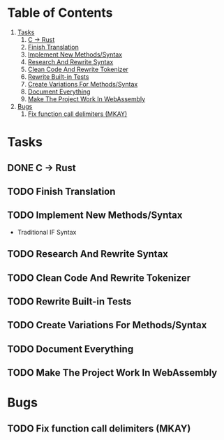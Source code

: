 
# Table of Contents

1.  [Tasks](#orgbeff93d)
    1.  [C -> Rust](#orgf732d63)
    2.  [Finish Translation](#org8dae0fa)
    3.  [Implement New Methods/Syntax](#org41b8413)
    4.  [Research And Rewrite Syntax](#org45bbbb2)
    5.  [Clean Code And Rewrite Tokenizer](#org1624d8b)
    6.  [Rewrite Built-in Tests](#orgf9e4944)
    7.  [Create Variations For Methods/Syntax](#orgbcccd48)
    8.  [Document Everything](#orgc06aa7d)
    9.  [Make The Project Work In WebAssembly](#orgdb8c816)
2.  [Bugs](#org3c27bf1)
    1.  [Fix function call delimiters (MKAY)](#org1dcceb1)



<a id="orgbeff93d"></a>

# Tasks


<a id="orgf732d63"></a>

## DONE C -> Rust


<a id="org8dae0fa"></a>

## TODO Finish Translation


<a id="org41b8413"></a>

## TODO Implement New Methods/Syntax

-   Traditional IF Syntax


<a id="org45bbbb2"></a>

## TODO Research And Rewrite Syntax


<a id="org1624d8b"></a>

## TODO Clean Code And Rewrite Tokenizer


<a id="orgf9e4944"></a>

## TODO Rewrite Built-in Tests


<a id="orgbcccd48"></a>

## TODO Create Variations For Methods/Syntax


<a id="orgc06aa7d"></a>

## TODO Document Everything


<a id="orgdb8c816"></a>

## TODO Make The Project Work In WebAssembly


<a id="org3c27bf1"></a>

# Bugs


<a id="org1dcceb1"></a>

## TODO Fix function call delimiters (MKAY)

